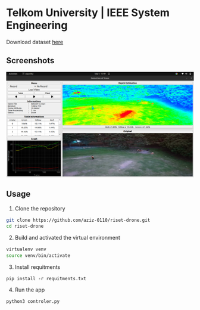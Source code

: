 # Telkom University | IEEE System Engineering
Download dataset [here](https://telkomuniversityofficial-my.sharepoint.com/:f:/g/personal/gritzz_student_telkomuniversity_ac_id/Ev6R4hBF7b5OtTedQejpKNgB6ioEOuAG_Oq4bf-FJA340A?e=Xm7a9U)

## Screenshots

![](icon/screenshot.png)

## Usage
1. Clone the repository
```bash
git clone https://github.com/aziz-0110/riset-drone.git
cd riset-drone
```
2. Build and activated the virtual environment
```bash 
virtualenv venv
source venv/bin/activate
```
3. Install requitments
```shell
pip install -r requitments.txt 
```
4. Run the app
```shell
python3 controler.py 
```
